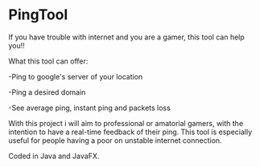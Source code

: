 # PingTool
If you have trouble with internet and you are a gamer, this tool can help you!!

What this tool can offer:

  -Ping to google's server of your location
  
  -Ping a desired domain
  
  -See average ping, instant ping and packets loss
  
 With this project i will aim to professional or amatorial gamers, 
 with the intention to have a real-time feedback of their ping. 
 This tool is especially useful for people having a poor on unstable internet connection. 
 
 
Coded in Java and JavaFX.

